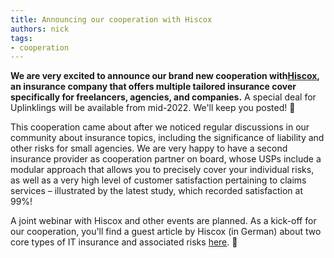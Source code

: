 ```yaml
---
title: Announcing our cooperation with Hiscox
authors: nick
tags:
- cooperation
---
```


**We are very excited to announce our brand new cooperation with[Hiscox](https://www.hiscox.de/geschaeftskunden/versicherungen-fuer-uplink/), an insurance company that offers multiple tailored insurance cover specifically for freelancers, agencies, and companies.** A special deal for Uplinklings will be available from mid-2022. We'll keep you posted! 🤞

<!--truncate-->

This cooperation came about after we noticed regular discussions in our community about insurance topics, including the significance of liability and other risks for small agencies. We are very happy to have a second insurance provider as cooperation partner on board, whose USPs include a modular approach that allows you to precisely cover your individual risks, as well as a very high level of customer satisfaction pertaining to claims services – illustrated by the latest study, which recorded satisfaction at 99%!

A joint webinar with Hiscox and other events are planned. As a kick-off for our cooperation, you'll find a guest article by Hiscox (in German) about two core types of IT insurance and associated risks [here](https://uplink.tech/blog/versicherungsmythos-sind-it-und-cyber-risiken-das-gleiche/). 🚀
